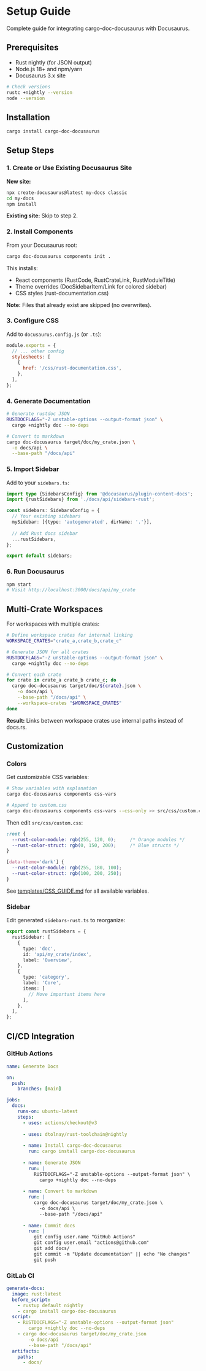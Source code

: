 # Setup Guide

Complete guide for integrating cargo-doc-docusaurus with Docusaurus.

## Prerequisites

- Rust nightly (for JSON output)
- Node.js 18+ and npm/yarn
- Docusaurus 3.x site

```bash
# Check versions
rustc +nightly --version
node --version
```

## Installation

```bash
cargo install cargo-doc-docusaurus
```

## Setup Steps

### 1. Create or Use Existing Docusaurus Site

**New site:**
```bash
npx create-docusaurus@latest my-docs classic
cd my-docs
npm install
```

**Existing site:** Skip to step 2.

### 2. Install Components

From your Docusaurus root:

```bash
cargo doc-docusaurus components init .
```

This installs:
- React components (RustCode, RustCrateLink, RustModuleTitle)
- Theme overrides (DocSidebarItem/Link for colored sidebar)
- CSS styles (rust-documentation.css)

**Note:** Files that already exist are skipped (no overwrites).

### 3. Configure CSS

Add to `docusaurus.config.js` (or `.ts`):

```javascript
module.exports = {
  // ... other config
  stylesheets: [
    {
      href: '/css/rust-documentation.css',
    },
  ],
};
```

### 4. Generate Documentation

```bash
# Generate rustdoc JSON
RUSTDOCFLAGS="-Z unstable-options --output-format json" \
  cargo +nightly doc --no-deps

# Convert to markdown
cargo doc-docusaurus target/doc/my_crate.json \
  -o docs/api \
  --base-path "/docs/api"
```

### 5. Import Sidebar

Add to your `sidebars.ts`:

```typescript
import type {SidebarsConfig} from '@docusaurus/plugin-content-docs';
import {rustSidebars} from './docs/api/sidebars-rust';

const sidebars: SidebarsConfig = {
  // Your existing sidebars
  mySidebar: [{type: 'autogenerated', dirName: '.'}],
  
  // Add Rust docs sidebar
  ...rustSidebars,
};

export default sidebars;
```

### 6. Run Docusaurus

```bash
npm start
# Visit http://localhost:3000/docs/api/my_crate
```

## Multi-Crate Workspaces

For workspaces with multiple crates:

```bash
# Define workspace crates for internal linking
WORKSPACE_CRATES="crate_a,crate_b,crate_c"

# Generate JSON for all crates
RUSTDOCFLAGS="-Z unstable-options --output-format json" \
  cargo +nightly doc --no-deps

# Convert each crate
for crate in crate_a crate_b crate_c; do
  cargo doc-docusaurus target/doc/${crate}.json \
    -o docs/api \
    --base-path "/docs/api" \
    --workspace-crates "$WORKSPACE_CRATES"
done
```

**Result:** Links between workspace crates use internal paths instead of docs.rs.

## Customization

### Colors

Get customizable CSS variables:

```bash
# Show variables with explanation
cargo doc-docusaurus components css-vars

# Append to custom.css
cargo doc-docusaurus components css-vars --css-only >> src/css/custom.css
```

Then edit `src/css/custom.css`:

```css
:root {
  --rust-color-module: rgb(255, 120, 0);     /* Orange modules */
  --rust-color-struct: rgb(0, 150, 200);     /* Blue structs */
}

[data-theme='dark'] {
  --rust-color-module: rgb(255, 180, 100);
  --rust-color-struct: rgb(100, 200, 250);
}
```

See [templates/CSS_GUIDE.md](templates/CSS_GUIDE.md) for all available variables.

### Sidebar

Edit generated `sidebars-rust.ts` to reorganize:

```typescript
export const rustSidebars = {
  rustSidebar: [
    {
      type: 'doc',
      id: 'api/my_crate/index',
      label: 'Overview',
    },
    {
      type: 'category',
      label: 'Core',
      items: [
        // Move important items here
      ],
    },
  ],
};
```

## CI/CD Integration

### GitHub Actions

```yaml
name: Generate Docs

on:
  push:
    branches: [main]

jobs:
  docs:
    runs-on: ubuntu-latest
    steps:
      - uses: actions/checkout@v3
      
      - uses: dtolnay/rust-toolchain@nightly
      
      - name: Install cargo-doc-docusaurus
        run: cargo install cargo-doc-docusaurus
      
      - name: Generate JSON
        run: |
          RUSTDOCFLAGS="-Z unstable-options --output-format json" \
            cargo +nightly doc --no-deps
      
      - name: Convert to markdown
        run: |
          cargo doc-docusaurus target/doc/my_crate.json \
            -o docs/api \
            --base-path "/docs/api"
      
      - name: Commit docs
        run: |
          git config user.name "GitHub Actions"
          git config user.email "actions@github.com"
          git add docs/
          git commit -m "Update documentation" || echo "No changes"
          git push
```

### GitLab CI

```yaml
generate-docs:
  image: rust:latest
  before_script:
    - rustup default nightly
    - cargo install cargo-doc-docusaurus
  script:
    - RUSTDOCFLAGS="-Z unstable-options --output-format json" 
        cargo +nightly doc --no-deps
    - cargo doc-docusaurus target/doc/my_crate.json 
        -o docs/api 
        --base-path "/docs/api"
  artifacts:
    paths:
      - docs/
```
